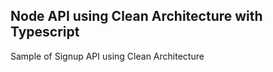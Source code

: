 ## Node API using Clean Architecture with Typescript

Sample of Signup API using Clean Architecture

